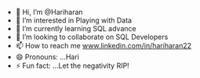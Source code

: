 - 👋 Hi, I’m @Hariharan
- 👀 I’m interested in Playing with Data
- 🌱 I’m currently learning SQL advance
- 💞️ I’m looking to collaborate on SQL Developers
- 📫 How to reach me www.linkedin.com/in/hariharan22
- 😄 Pronouns: ...Hari
- ⚡ Fun fact: ...Let the negativity RIP!

<!---
Hri1914/Hri1914 is a ✨ special ✨ repository because its `README.md` (this file) appears on your GitHub profile.
You can click the Preview link to take a look at your changes.
--->
